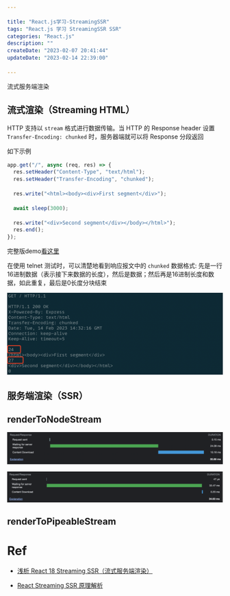 ```yaml
---

title: "React.js学习-StreamingSSR"
tags: "React.js 学习 StreamingSSR SSR"
categories: "React.js"
description: ""
createDate: "2023-02-07 20:41:44"
updateDate: "2023-02-14 22:39:00"

---
```


流式服务端渲染

## 流式渲染（Streaming HTML）

HTTP 支持以 `stream` 格式进行数据传输。当 HTTP 的 Response header 设置 `Transfer-Encoding: chunked` 时，服务器端就可以将 Response 分段返回

如下示例

```js
app.get("/", async (req, res) => {
  res.setHeader("Content-Type", "text/html");
  res.setHeader("Transfer-Encoding", "chunked");

  res.write("<html><body><div>First segment</div>");

  await sleep(3000);

  res.write("<div>Second segment</div></body></html>");
  res.end();
});
```

完整版demo[看这里](https://github.com/mrrs878/snippets/tree/main/demos/node-streaming)

在使用 telnet 测试时，可以清楚地看到响应报文中的 `chunked` 数据格式: 先是一行16进制数据（表示接下来数据的长度），然后是数据；然后再是16进制长度和数据，如此重复，最后是0长度分块结束

![renderString timing](/img/streaming-ssr-4.png)

## 服务端渲染（SSR）

## renderToNodeStream

![renderString timing](/img/streaming-ssr-1.png)

![renderToNodeStream timing](/img/streaming-ssr-0.png)

## renderToPipeableStream

# Ref

- [浅析 React 18 Streaming SSR（流式服务端渲染）](https://juejin.cn/post/7064759195710521381)

- [React Streaming SSR 原理解析](https://mp.weixin.qq.com/s?__biz=Mzg2ODQ1OTExOA==&mid=2247501565&idx=1&sn=b9488bb90455e33eb94ec379c46ce42b&chksm=cea971fcf9def8ea0f176bb06ab65ab4bcf20bfc605f8d728ca382a9de8e72cdfd7c1d1b0930&token=805012839&lang=zh_CN#rd)
